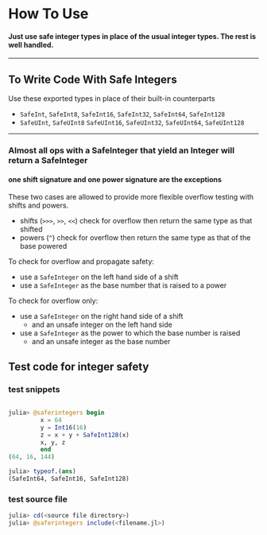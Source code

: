 # How To Use


#### Just use safe integer types in place of the usual integer types.  The rest is well handled.

----

## To Write Code With Safe Integers

Use these exported types in place of their built-in counterparts
- `SafeInt`, `SafeInt8`, `SafeInt16`, `SafeInt32`, `SafeInt64`, `SafeInt128`
- `SafeUInt`, `SafeUInt8` `SafeUInt16`, `SafeUInt32`, `SafeUInt64`, `SafeUInt128`

----

### Almost all ops with a SafeInteger that yield an Integer will return a SafeInteger

#### one shift signature and one power signature are the exceptions

These two cases are allowed to provide more flexible overflow testing with shifts and powers.

- shifts (`>>>`, `>>`, `<<`) check for overflow then return the same type as that shifted
- powers (`^`) check for overflow then return the same type as that of the base powered

To check for overflow and propagate safety:
- use a `SafeInteger` on the left hand side of a shift 
- use a `SafeInteger` as the base number that is raised to a power
    
To check for overflow only:
- use a `SafeInteger` on the right hand side of a shift
    - and an unsafe integer on the left hand side
- use a `SafeInteger` as the power to which the base number is raised
    - and an unsafe integer as the base number

## Test code for integer safety

### test snippets
```julia

julia> @saferintegers begin
         x = 64
         y = Int16(16)
         z = x + y + SafeInt128(x)
         x, y, z
         end
(64, 16, 144)

julia> typeof.(ans)
(SafeInt64, SafeInt16, SafeInt128)
```

### test source file
```julia
julia> cd(<source file directory>)
julia> @saferintegers include(<filename.jl>)
```
